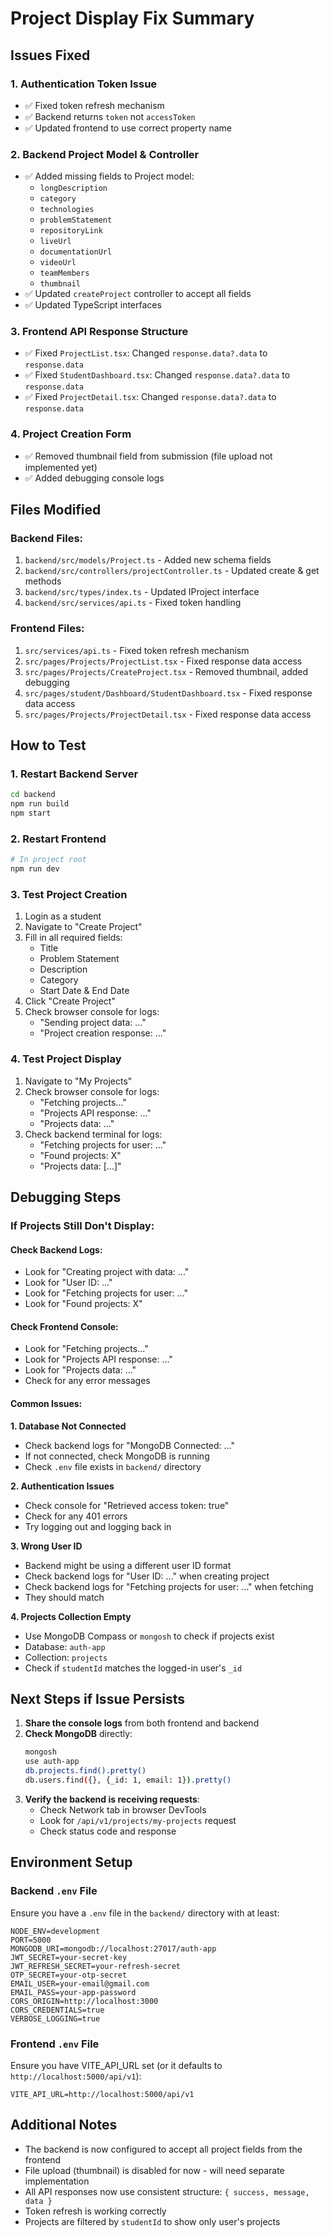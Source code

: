 # Project Display Fix Summary

## Issues Fixed

### 1. **Authentication Token Issue**
- ✅ Fixed token refresh mechanism
- ✅ Backend returns `token` not `accessToken`
- ✅ Updated frontend to use correct property name

### 2. **Backend Project Model & Controller**
- ✅ Added missing fields to Project model:
  - `longDescription`
  - `category`
  - `technologies`
  - `problemStatement`
  - `repositoryLink`
  - `liveUrl`
  - `documentationUrl`
  - `videoUrl`
  - `teamMembers`
  - `thumbnail`
- ✅ Updated `createProject` controller to accept all fields
- ✅ Updated TypeScript interfaces

### 3. **Frontend API Response Structure**
- ✅ Fixed `ProjectList.tsx`: Changed `response.data?.data` to `response.data`
- ✅ Fixed `StudentDashboard.tsx`: Changed `response.data?.data` to `response.data`
- ✅ Fixed `ProjectDetail.tsx`: Changed `response.data?.data` to `response.data`

### 4. **Project Creation Form**
- ✅ Removed thumbnail field from submission (file upload not implemented yet)
- ✅ Added debugging console logs

## Files Modified

### Backend Files:
1. `backend/src/models/Project.ts` - Added new schema fields
2. `backend/src/controllers/projectController.ts` - Updated create & get methods
3. `backend/src/types/index.ts` - Updated IProject interface
4. `backend/src/services/api.ts` - Fixed token handling

### Frontend Files:
1. `src/services/api.ts` - Fixed token refresh mechanism
2. `src/pages/Projects/ProjectList.tsx` - Fixed response data access
3. `src/pages/Projects/CreateProject.tsx` - Removed thumbnail, added debugging
4. `src/pages/student/Dashboard/StudentDashboard.tsx` - Fixed response data access
5. `src/pages/Projects/ProjectDetail.tsx` - Fixed response data access

## How to Test

### 1. **Restart Backend Server**
```bash
cd backend
npm run build
npm start
```

### 2. **Restart Frontend**
```bash
# In project root
npm run dev
```

### 3. **Test Project Creation**
1. Login as a student
2. Navigate to "Create Project"
3. Fill in all required fields:
   - Title
   - Problem Statement
   - Description
   - Category
   - Start Date & End Date
4. Click "Create Project"
5. Check browser console for logs:
   - "Sending project data: ..."
   - "Project creation response: ..."

### 4. **Test Project Display**
1. Navigate to "My Projects"
2. Check browser console for logs:
   - "Fetching projects..."
   - "Projects API response: ..."
   - "Projects data: ..."
3. Check backend terminal for logs:
   - "Fetching projects for user: ..."
   - "Found projects: X"
   - "Projects data: [...]"

## Debugging Steps

### If Projects Still Don't Display:

#### Check Backend Logs:
- Look for "Creating project with data: ..."
- Look for "User ID: ..."
- Look for "Fetching projects for user: ..."
- Look for "Found projects: X"

#### Check Frontend Console:
- Look for "Fetching projects..."
- Look for "Projects API response: ..."
- Look for "Projects data: ..."
- Check for any error messages

#### Common Issues:

**1. Database Not Connected**
- Check backend logs for "MongoDB Connected: ..."
- If not connected, check MongoDB is running
- Check `.env` file exists in `backend/` directory

**2. Authentication Issues**
- Check console for "Retrieved access token: true"
- Check for any 401 errors
- Try logging out and logging back in

**3. Wrong User ID**
- Backend might be using a different user ID format
- Check backend logs for "User ID: ..." when creating project
- Check backend logs for "Fetching projects for user: ..." when fetching
- They should match

**4. Projects Collection Empty**
- Use MongoDB Compass or `mongosh` to check if projects exist
- Database: `auth-app`
- Collection: `projects`
- Check if `studentId` matches the logged-in user's `_id`

## Next Steps if Issue Persists

1. **Share the console logs** from both frontend and backend
2. **Check MongoDB** directly:
   ```bash
   mongosh
   use auth-app
   db.projects.find().pretty()
   db.users.find({}, {_id: 1, email: 1}).pretty()
   ```
3. **Verify the backend is receiving requests**:
   - Check Network tab in browser DevTools
   - Look for `/api/v1/projects/my-projects` request
   - Check status code and response

## Environment Setup

### Backend `.env` File
Ensure you have a `.env` file in the `backend/` directory with at least:
```env
NODE_ENV=development
PORT=5000
MONGODB_URI=mongodb://localhost:27017/auth-app
JWT_SECRET=your-secret-key
JWT_REFRESH_SECRET=your-refresh-secret
OTP_SECRET=your-otp-secret
EMAIL_USER=your-email@gmail.com
EMAIL_PASS=your-app-password
CORS_ORIGIN=http://localhost:3000
CORS_CREDENTIALS=true
VERBOSE_LOGGING=true
```

### Frontend `.env` File
Ensure you have VITE_API_URL set (or it defaults to `http://localhost:5000/api/v1`):
```env
VITE_API_URL=http://localhost:5000/api/v1
```

## Additional Notes

- The backend is now configured to accept all project fields from the frontend
- File upload (thumbnail) is disabled for now - will need separate implementation
- All API responses now use consistent structure: `{ success, message, data }`
- Token refresh is working correctly
- Projects are filtered by `studentId` to show only user's projects





